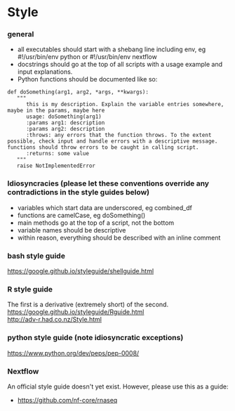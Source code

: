 # Style

### general
- all executables should start with a shebang line including env, eg #!/usr/bin/env python or #!/usr/bin/env nextflow  
- docstrings should go at the top of all scripts with a usage example and input explanations.
- Python functions should be documented like so:  
```
def doSomething(arg1, arg2, *args, **kwargs):  
   """
      this is my description. Explain the variable entries somewhere, maybe in the params, maybe here
      usage: doSomething(arg1)
      :params arg1: description
      :params arg2: description
      :throws: any errors that the function throws. To the extent possible, check input and handle errors with a descriptive message. functions should throw errors to be caught in calling script.
      :returns: some value
   """
   raise NotImplementedError
```  

### Idiosyncracies (please let these conventions override any contradictions in the style guides below)
- variables which start data are underscored, eg combined_df
- functions are camelCase, eg doSomething() 
- main methods go at the top of a script, not the bottom
- variable names should be descriptive
- within reason, everything should be described with an inline comment

### bash style guide
https://google.github.io/styleguide/shellguide.html

### R style guide
The first is a derivative (extremely short) of the second.  
https://google.github.io/styleguide/Rguide.html  
http://adv-r.had.co.nz/Style.html

### python style guide (note idiosyncratic exceptions)
https://www.python.org/dev/peps/pep-0008/  

### Nextflow
An official style guide doesn't yet exist. However, please use this as a guide:
- https://github.com/nf-core/rnaseq  
